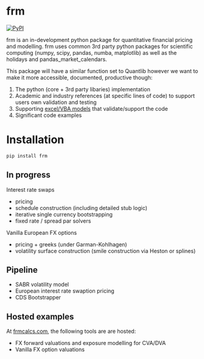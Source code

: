 # frm

[![PyPI](https://img.shields.io/pypi/v/frm?label=PyPI%20Package)](https://pypi.org/project/frm/)

frm is an in-development python package for quantitative financial pricing and modelling.
frm uses common 3rd party python packages for scientific computing (numpy, scipy, pandas, numba, matplotlib) as well as the holidays and pandas_market_calendars.

This package will have a similar function set to Quantlib however we want to make it more accessible, documented, productive though:
1. The python (core + 3rd party libaries) implementation
2. Academic and industry references (at specific lines of code) to support users own validation and testing
3. Supporting [excel/VBA models](https://frmcalcs.com) that validate/support the code 
4. Significant code examples  

# Installation
```bash
pip install frm
```

## In progress

Interest rate swaps
- pricing
- schedule construction (including detailed stub logic) 
- iterative single currency bootstrapping
- fixed rate / spread par solvers

Vanilla European FX options
- pricing + greeks (under Garman-Kohlhagen)
- volatility surface construction (smile construction via Heston or splines)  

## Pipeline
- SABR volatility model
- European interest rate swaption pricing
- CDS Bootstrapper

## Hosted examples
At [frmcalcs.com](https://frmcalcs.com), the following tools are are hosted:
- FX forward valuations and exposure modelling for CVA/DVA 
- Vanilla FX option valuations





